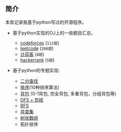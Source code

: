 ## 简介

本库记录我基于python写过的开源程序。

- 基于python实现的OJ上的一些题目汇总。
    + [codeforces]() (`112题`)
    + [leetcode]() (`208题`)
    + [计蒜客]() (`8题`)
    + [hackerrank]() (`5题`)

- 基于python的专题实现:
    + [二分查找](https://github.com/zhulf0804/Coding.Python/tree/master/binary_search)
    + [排序](https://github.com/zhulf0804/Coding.Python/tree/master/sort)(10种排序算法)
    + [背包](https://github.com/zhulf0804/Coding.Python/tree/master/knapsack) (0-1背包, 完全背包, 多重背包，分组背包等)
    + [DFS + 剪枝](https://github.com/zhulf0804/Coding.Python/tree/master/dfs)
    + [BFS]()
    + [并查集](https://github.com/zhulf0804/Coding.Python/tree/master/)
    + [树状数组](https://github.com/zhulf0804/Coding.Python/tree/master/binary_index_tree)
    + 拓扑排序